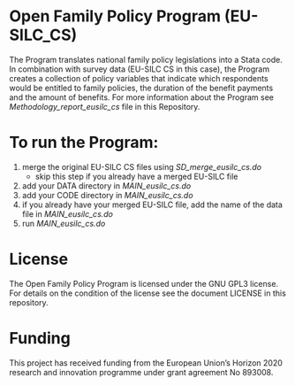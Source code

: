 # Open Family Policy Program (EU-SILC_CS)

The Program translates national family policy legislations into a Stata code. In combination with survey data (EU-SILC CS in this case), the Program creates a collection of policy variables that indicate which respondents would be entitled to family policies, the duration of the benefit payments and the amount of benefits. For more information about the Program see _Methodology_report_eusilc_cs_ file in this Repository. 


# To run the Program:
1. merge the original EU-SILC CS files using _SD_merge_eusilc_cs.do_ 
    - skip this step if you already have a merged EU-SILC file
3. add your DATA directory in _MAIN_eusilc_cs.do_
4. add your CODE directory in _MAIN_eusilc_cs.do_
5. if you already have your merged EU-SILC file, add the name of the data file in _MAIN_eusilc_cs.do_
6. run _MAIN_eusilc_cs.do_


# License 

The Open Family Policy Program is licensed under the GNU GPL3 license. For details on the condition of the license see the document LICENSE in this repository.

# Funding 

This project has received funding from the European Union’s Horizon 2020 research and innovation programme under grant agreement No 893008.